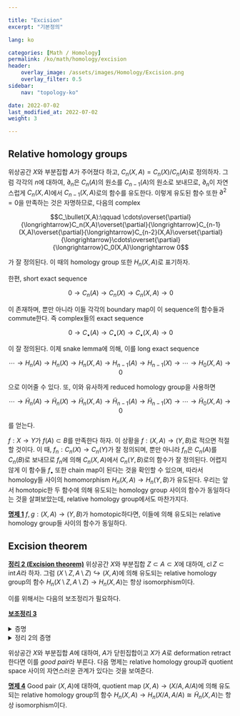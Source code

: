 ```yaml
---

title: "Excision"
excerpt: "기본정의"

lang: ko

categories: [Math / Homology]
permalink: /ko/math/homology/excision
header:
    overlay_image: /assets/images/Homology/Excision.png
    overlay_filter: 0.5
sidebar: 
    nav: "topology-ko"

date: 2022-07-02
last_modified_at: 2022-07-02
weight: 3

---
```


## Relative homology groups

위상공간 $X$와 부분집합 $A$가 주어졌다 하고, $C_n(X,A)=C_n(X)/C_n(A)$로 정의하자. 그럼 각각의 $n$에 대하여, $\partial_n$은 $C_n(A)$의 원소를 $C_{n-1}(A)$의 원소로 보내므로, $\partial_n$이 자연스럽게 $C_n(X,A)$에서 $C_{n-1}(X,A)$로의 함수를 유도한다. 이렇게 유도된 함수 또한 $\partial^2=0$을 만족하는 것은 자명하므로, 다음의 complex

$$C_\bullet(X,A):\qquad \cdots\overset{\partial}{\longrightarrow}C_n(X,A)\overset{\partial}{\longrightarrow}C_{n-1}(X,A)\overset{\partial}{\longrightarrow}C_{n-2}(X,A)\overset{\partial}{\longrightarrow}\cdots\overset{\partial}{\longrightarrow}C_0(X,A)\longrightarrow 0$$

가 잘 정의된다. 이 때의 homology group 또한 $H_n(X,A)$로 표기하자. 

한편, short exact sequence

$$0\longrightarrow C_n(A)\longrightarrow C_n(X)\longrightarrow C_n(X,A)\longrightarrow 0$$

이 존재하며, 뿐만 아니라 이들 각각의 boundary map이 이 sequence의 함수들과 commute한다. 즉 complex들의 exact sequence

$$0\longrightarrow C_\bullet(A)\longrightarrow C_\bullet(X)\longrightarrow C_\bullet(X,A)\longrightarrow 0$$

이 잘 정의된다. 이제 snake lemma에 의해, 이를 long exact sequence

$$\cdots\longrightarrow H_n(A)\longrightarrow H_n(X)\longrightarrow H_n(X,A)\longrightarrow H_{n-1}(A)\longrightarrow H_{n-1}(X)\longrightarrow\cdots\longrightarrow H_0(X,A)\longrightarrow 0$$

으로 이어줄 수 있다. 또, 이와 유사하게 reduced homology group을 사용하면

$$\cdots\longrightarrow \tilde{H}_n(A)\longrightarrow \tilde{H}_n(X)\longrightarrow \tilde{H}_n(X,A)\longrightarrow \tilde{H}_{n-1}(A)\longrightarrow \tilde{H}_{n-1}(X)\longrightarrow\cdots\longrightarrow \tilde{H}_0(X,A)\longrightarrow 0$$

를 얻는다. 

$f:X\rightarrow Y$가 $f(A)\subset B$를 만족한다 하자. 이 상황을 $f:(X,A)\rightarrow (Y,B)$로 적으면 적절할 것이다. 이 때, $f_n:C_n(X)\rightarrow C_n(Y)$가 잘 정의되며, 뿐만 아니라 $f_n$은 $C_n(A)$를 $C_n(B)$로 보내므로 $f_n$에 의해 $C_n(X,A)$에서 $C_n(Y,B)$로의 함수가 잘 정의된다. 어렵지 않게 이 함수들 $f_\bullet$ 또한 chain map이 된다는 것을 확인할 수 있으며, 따라서 homology들 사이의 homomorphism $H_n(X,A)\rightarrow H_n(Y,B)$가 유도된다. 우리는 앞서 homotopic한 두 함수에 의해 유도되는 homology group 사이의 함수가 동일하다는 것을 살펴보았는데, relative homology group에서도 마찬가지다. 

<div class="proposition" markdown="1">

<ins id="pp1">**명제 1**</ins> $f,g:(X,A)\rightarrow (Y,B)$가 homotopic하다면, 이들에 의해 유도되는 relative homology group들 사이의 함수가 동일하다. 

</div>

## Excision theorem

<div class="proposition" markdown="1">

<ins id="thm2">**정리 2 (Excision theorem)**</ins> 위상공간 $X$와 부분집합 $Z\subset A\subset X$에 대하여, $\operatorname{cl}Z\subset\operatorname{int}A$라 하자. 그럼 $(X\setminus Z,A\setminus Z)\hookrightarrow (X,A)$에 의해 유도되는 relative homology group의 함수 $H_n(X\setminus Z,A\setminus Z)\rightarrow H_n(X,A)$는 항상 isomorphism이다. 

</div>

이를 위해서는 다음의 보조정리가 필요하다.

<div class="proposition" markdown="1">

<ins id="lem3">**보조정리 3**</ins> 

</div>
<details class="proof" markdown="1">
<summary>증명</summary>



</details>

<details class="proof--alone" markdown="1">
<summary>정리 2의 증명</summary>



</details>

위상공간 $X$와 부분집합 $A$에 대하여, $A$가 닫힌집합이고 $X$가 $A$로 deformation retract한다면 이를 *good pair*라 부른다. 다음 명제는 relative homology group과 quotient space 사이의 자연스러운 관계가 있다는 것을 보여준다.

<div class="proposition" markdown="1">

<ins id="pp4">**명제 4**</ins> Good pair $(X,A)$에 대하여, quotient map $(X,A)\rightarrow (X/A,A/A)$에 의해 유도되는 relative homology group의 함수 $H_n(X,A)\rightarrow H_n(X/A,A/A)\cong\tilde{H}_n(X,A)$는 항상 isomorphism이다.

</div>